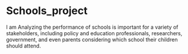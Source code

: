 # Schools_project
I am Analyzing the performance of schools is important for a variety of stakeholders, including policy and education professionals, researchers, government, and even parents considering which school their children should attend.
